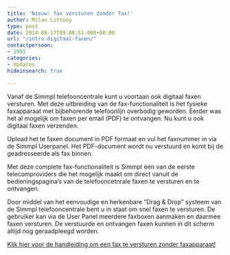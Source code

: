 ```yaml
---
title: 'Nieuw: fax versturen zonder fax!'
author: Milan Littooy
type: post
date: 2014-08-17T09:08:51.000+00:00
url: "/intro-digitaal-faxen/"
contactpersoon:
- 1991
categories:
- Updates
hideinsearch: true

---
```

Vanaf de Simmpl telefooncentrale kunt u voortaan ook digitaal faxen versturen. Met deze uitbreiding van de fax-functionaliteit is het fysieke faxapparaat met bijbehorende telefoonlijn overbodig geworden. Eerder was het al mogelijk om faxen per email (PDF) te ontvangen. Nu kunt u ook digitaal faxen verzenden.

<!--more-->

Upload het te faxen document in PDF formaat en vul het faxnummer in via de Simmpl Userpanel. Het PDF-document wordt nu verstuurd en komt bij de geadresseerde als fax binnen.

Met deze complete fax-functionaliteit is Simmpl één van de eerste telecomproviders die het mogelijk maakt om direct vanuit de bedieningspagina’s van de telefooncetnrale faxen te versturen en te ontvangen.

Door middel van het eenvoudige en herkenbare “Drag & Drop” systeem van de Simmpl telefooncentrale bent u in staat om snel faxen te versturen. De gebruiker kan via de User Panel meerdere faxboxen aanmaken en daarmee faxen versturen. De verstuurde en ontvangen faxen kunnen in dit scherm altijd nog geraadpleegd worden.

<a title="Simmpl handleiding faxberichten versturen" href="https://www.simmpl.nl/downloads/Simmpl_handleiding_faxen-verzenden.pdf" target="_blank">Klik hier voor de handleiding om een fax te versturen zonder faxapparaat!</a>